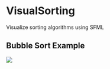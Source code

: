 # VisualSorting
Visualize sorting algorithms using SFML

## Bubble Sort Example
![](https://github.com/geonove/VisualSorting/GIFs/BubbleSortVideo.gif)
